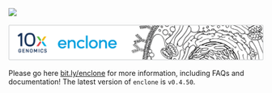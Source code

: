 ![](https://github.com/10XGenomics/enclone/workflows/Build%20and%20Upload%20Release/badge.svg)

<a name="top" style="display:block; position:relative; top:-150px;"></a>

<img src="img/enclone_banner.png" alt="enclone banner" title="enclone banner" />

Please go here <a href="https://bit.ly/enclone">bit.ly/enclone</a> for more information, including FAQs and documentation! The latest version of `enclone` is `v0.4.50`.
